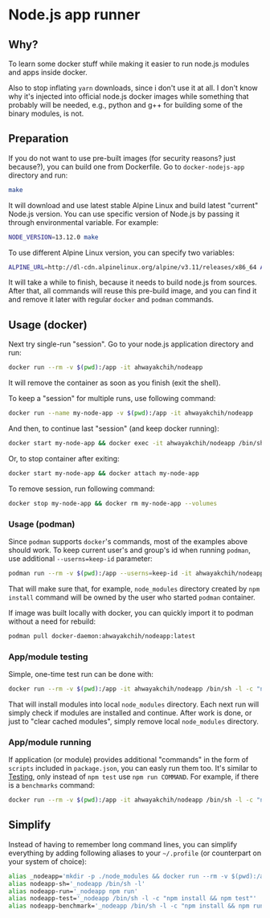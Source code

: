Node.js app runner
==================

## Why?

To learn some docker stuff while making it easier to run node.js modules and apps inside docker.

Also to stop inflating `yarn` downloads, since i don't use it at all. I don't know why it's injected into official node.js docker images while something that probably will be needed, e.g., python and g++ for building some of the binary modules, is not.

## Preparation

If you do not want to use pre-built images (for security reasons? just because?), you can build one from Dockerfile.
Go to `docker-nodejs-app` directory and run:

```sh
make
```

It will download and use latest stable Alpine Linux and build latest "current" Node.js version.
You can use specific version of Node.js by passing it through environmental variable. For example:

```sh
NODE_VERSION=13.12.0 make
```

To use different Alpine Linux version, you can specify two variables:

```sh
ALPINE_URL=http://dl-cdn.alpinelinux.org/alpine/v3.11/releases/x86_64 ALPINE_VERSION=3.11.3 make
```

It will take a while to finish, because it needs to build node.js from sources.
After that, all commands will reuse this pre-build image, and you can find it and remove it later with regular `docker` and `podman` commands.

## Usage (docker)

Next try single-run "session". Go to your node.js application directory and run:

```sh
docker run --rm -v $(pwd):/app -it ahwayakchih/nodeapp
```

It will remove the container as soon as you finish (exit the shell).

To keep a "session" for multiple runs, use following command:

```sh
docker run --name my-node-app -v $(pwd):/app -it ahwayakchih/nodeapp
```

And then, to continue last "session" (and keep docker running):

```sh
docker start my-node-app && docker exec -it ahwayakchih/nodeapp /bin/sh -l
```

Or, to stop container after exiting:

```sh
docker start my-node-app && docker attach my-node-app
```

To remove session, run following command:

```sh
docker stop my-node-app && docker rm my-node-app --volumes
```

### Usage (podman)

Since `podman` supports `docker`'s commands, most of the examples above should work.
To keep current user's and group's id when running `podman`, use additional `--userns=keep-id` parameter:

```sh
podman run --rm -v $(pwd):/app --userns=keep-id -it ahwayakchih/nodeapp
```

That will make sure that, for example, `node_modules` directory created by `npm install` command will be owned by the user who started `podman` container.

If image was built locally with docker, you can quickly import it to podman without a need for rebuild:

```sh
podman pull docker-daemon:ahwayakchih/nodeapp:latest
```

### App/module testing

Simple, one-time test run can be done with:

```sh
docker run --rm -v $(pwd):/app -it ahwayakchih/nodeapp /bin/sh -l -c "npm install && npm test"
```

That will install modules into local `node_modules` directory. Each next run will simply check if modules are installed and continue.
After work is done, or just to "clear cached modules", simply remove local `node_modules` directory.

### App/module running

If application (or module) provides additional "commands" in the form of `scripts` included in `package.json`, you can easly run them too.
It's similar to [Testing](#appmodule-testing), only instead of `npm test` use `npm run COMMAND`. For example, if there is a `benchmarks` command:

```sh
docker run --rm -v $(pwd):/app -it ahwayakchih/nodeapp /bin/sh -l -c "npm install && npm run benchmarks"
```

## Simplify

Instead of having to remember long command lines, you can simplify everything by adding following aliases to your `~/.profile` (or counterpart on your system of choice):

```sh
alias _nodeapp='mkdir -p ./node_modules && docker run --rm -v $(pwd):/app -it ahwayakchih/nodeapp'
alias nodeapp-sh='_nodeapp /bin/sh -l'
alias nodeapp-run='_nodeapp npm run'
alias nodeapp-test='_nodeapp /bin/sh -l -c "npm install && npm test"'
alias nodeapp-benchmark='_nodeapp /bin/sh -l -c "npm install && npm run benchmarks"'
```